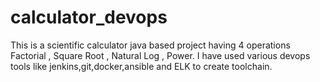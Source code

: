 # calculator_devops
This is a scientific calculator java based project having 4 operations Factorial , Square Root , Natural Log , Power. I have used various devops tools like jenkins,git,docker,ansible and ELK to create toolchain.

